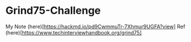 # Grind75-Challenge

My Note (here)[https://hackmd.io/pd9CwmmuTr-7Xhmur9UGFA?view]
Ref (here)[https://www.techinterviewhandbook.org/grind75]
